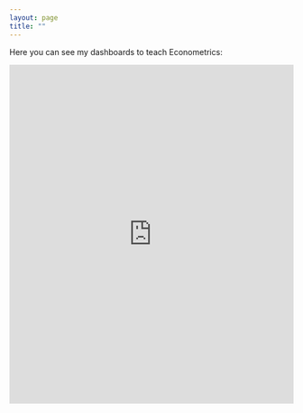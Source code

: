 ```yaml
---
layout: page
title: ""
---
```


Here you can see my dashboards to teach Econometrics:

<iframe 
    src="https://davmesrui.shinyapps.io/AoE_tutorial_1/" 
    width="100%" 
    height="600" 
    style="border:none;">
</iframe>
